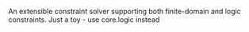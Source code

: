 An extensible constraint solver supporting both finite-domain and logic constraints. Just a toy - use core.logic instead

